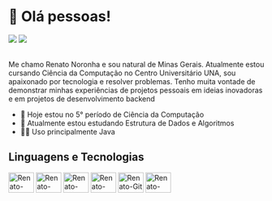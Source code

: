 # 👋 Olá pessoas!

<div>
  <a href="https://www.linkedin.com/in/renatonoronha/" target="_blank" title="Linkedin"><img src="https://img.shields.io/badge/LinkedIn-0077B5?style=for-the-badge&logo=linkedin&logoColor=white" target="_blank"></a>
  <a href="mailto:dev.renato10@gmail.com" title="Gmail"><img src="https://img.shields.io/badge/-dev.renato10@gmail.com-6633cc?style=for-the-badge&logo=Gmail&logoColor=white&color=red&link=mailto:dev.renato10@gmail.com"></a>
</div>

<br>

Me chamo Renato Noronha e sou natural de Minas Gerais. Atualmente estou cursando Ciência da Computação no Centro Universitário UNA, sou apaixonado por tecnologia e resolver problemas. Tenho muita vontade de demonstrar minhas experiências de projetos pessoais em ideias inovadoras e em projetos de desenvolvimento backend

- 👀 Hoje estou no 5° período de Ciência da Computação
- 🌱 Atualmente estou estudando Estrutura de Dados e Algoritmos
- 👨‍💻 Uso principalmente Java

## Linguagens e Tecnologias

<div style="display: inline_block">
  <img align="center" alt="Renato-Java" title="Java" height="40" width="50" src="https://cdn.jsdelivr.net/gh/devicons/devicon@latest/icons/java/java-original.svg" />
  <img align="center" alt="Renato-Spring" title="Spring" height="40" width="50" src="https://cdn.jsdelivr.net/gh/devicons/devicon@latest/icons/spring/spring-original.svg" />
  <img align="center" alt="Renato-PostgreSQL" title="PostgreSQL" height="40" width="50" src="https://cdn.jsdelivr.net/gh/devicons/devicon@latest/icons/postgresql/postgresql-original.svg" />
  <img align="center" alt="Renato-MySQL" title="MySQL" height="40" width="50" src="https://cdn.jsdelivr.net/gh/devicons/devicon@latest/icons/mysql/mysql-original.svg" />
  <img align="center" alt="Renato-Git" title="Git" height="40" width="50" src="https://cdn.jsdelivr.net/gh/devicons/devicon@latest/icons/git/git-original.svg" />
  <img align="center" alt="Renato-Docker" title="Docker" height="40" width="50" src="https://cdn.jsdelivr.net/gh/devicons/devicon@latest/icons/docker/docker-original.svg" />
</div>

